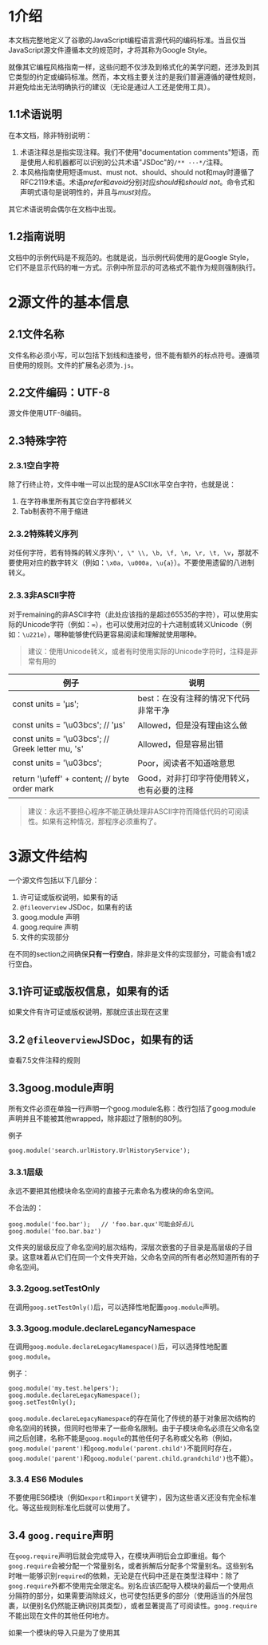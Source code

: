 # 1介绍

本文档完整地定义了谷歌的JavaScript编程语言源代码的编码标准。当且仅当JavaScript源文件遵循本文的规范时，才将其称为Google Style。

就像其它编程风格指南一样，这些问题不仅涉及到格式化的美学问题，还涉及到其它类型的约定或编码标准。然而，本文档主要关注的是我们普遍遵循的硬性规则，并避免给出无法明确执行的建议（无论是通过人工还是使用工具）。

## 1.1术语说明

在本文档，除非特别说明：

1. 术语注释总是指实现注释。我们不使用"documentation comments"短语，而是使用人和机器都可以识别的公共术语"JSDoc"的`/** ···*/`注释。
2. 本风格指南使用短语must、must not、should、should not和may时遵循了RFC2119术语。术语*prefer*和*avoid*分别对应*should*和*should not*。命令式和声明式语句是说明性的，并且与*must*对应。

其它术语说明会偶尔在文档中出现。

## 1.2指南说明

文档中的示例代码是不规范的。也就是说，当示例代码使用的是Google Style，它们不是显示代码的唯一方式。示例中所显示的可选格式不能作为规则强制执行。

# 2源文件的基本信息

## 2.1文件名称

文件名称必须小写，可以包括下划线和连接号，但不能有额外的标点符号。遵循项目使用的规则。文件的扩展名必须为`.js`。

## 2.2文件编码：UTF-8

源文件使用UTF-8编码。

## 2.3特殊字符
### 2.3.1空白字符

除了行终止符，文件中唯一可以出现的是ASCII水平空白字符，也就是说：
1. 在字符串里所有其它空白字符都转义
2. Tab制表符不用于缩进

### 2.3.2特殊转义序列
对任何字符，若有特殊的转义序列`\', \" \\, \b, \f, \n, \r, \t, \v`，那就不要使用对应的数字转义（例如：`\x0a, \u000a, \u{a}`）。不要使用遗留的八进制转义。

### 2.3.3非ASCII字符

对于remaining的非ASCII字符（此处应该指的是超过65535的字符），可以使用实际的Unicode字符（例如：`∞`），也可以使用对应的十六进制或转义Unicode（例如：`\u221e`），哪种能够使代码更容易阅读和理解就使用哪种。

> 建议：使用Unicode转义，或者有时使用实际的Unicode字符时，注释是非常有用的

例子 | 说明
-- | --
const units = 'μs'; | best：在没有注释的情况下代码非常干净
const units = '\u03bcs'; // 'μs' | Allowed，但是没有理由这么做
const units = '\u03bcs'; // Greek letter mu, 's' | Allowed，但是容易出错
const units = '\u03bcs'; | Poor，阅读者不知道啥意思
return '\ufeff' + content; // byte order mark | Good，对非打印字符使用转义，也有必要的注释

> 建议：永远不要担心程序不能正确处理非ASCII字符而降低代码的可阅读性。如果有这种情况，那程序必须重构了。


# 3源文件结构

一个源文件包括以下几部分：
1. 许可证或版权说明，如果有的话
2. `@fileoverview` JSDoc，如果有的话
3. goog.module 声明
4. goog.require 声明
5. 文件的实现部分
  
在不同的section之间确保**只有一行空白**，除非是文件的实现部分，可能会有1或2行空白。

## 3.1许可证或版权信息，如果有的话

如果文件有许可证或版权说明，那就应该出现在这里

## 3.2 `@fileoverview`JSDoc，如果有的话

查看7.5文件注释的规则

## 3.3goog.module声明

所有文件必须在单独一行声明一个goog.module名称：改行包括了goog.module声明并且不能被其他wrapped，除非超过了限制的80列。

例子
```
goog.module('search.urlHistory.UrlHistoryService');
```

### 3.3.1层级

永远不要把其他模块命名空间的直接子元素命名为模块的命名空间。

不合法的：
```
goog.module('foo.bar');   // 'foo.bar.qux'可能会好点儿
goog.module('foo.bar.baz')
```
文件夹的层级反应了命名空间的层次结构，深层次嵌套的子目录是高层级的子目录。这意味着从它们在同一个文件夹开始，父命名空间的所有者必然知道所有的子命名空间。

### 3.3.2goog.setTestOnly

在调用`goog.setTestOnly()`后，可以选择性地配置`goog.module`声明。

### 3.3.3goog.module.declareLegancyNamespace

在调用`goog.module.declareLegacyNamespace()`后，可以选择性地配置`goog.module`。

例子：
```
goog.module('my.test.helpers');
goog.module.declareLegacyNamespace();
goog.setTestOnly();
```
`goog.module.declareLegacyNamespace`的存在简化了传统的基于对象层次结构的命名空间的转换，但同时也带来了一些命名限制。由于子模块命名必须在父命名空间之后创建，名称不能是`goog.mogule`的其他任何子名称或父名称（例如，`goog.module('parent')`和`goog.module('parent.child')`不能同时存在，`goog.module('parent')`和`goog.module('parent.child.grandchild')`也不能）。

### 3.3.4 ES6 Modules

不要使用ES6模块（例如`export`和`import`关键字），因为这些语义还没有完全标准化。等这些规则标准化后就可以使用了。

## 3.4 `goog.require`声明

在`goog.require`声明后就会完成导入，在模块声明后会立即重组。每个`goog.require`会被分配一个常量别名，或者拆解后分配多个常量别名。这些别名时唯一能够识别`required`的依赖，无论是在代码中还是在类型注释中：除了`goog.require`外都不使用完全限定名。别名应该匹配导入模块的最后一个使用点分隔符的部分，如果需要消除歧义，也可使包括更多的部分（使用适当的外层包裹，以便别名仍然能正确识别其类型），或者显著提高了可阅读性。`goog.require`不能出现在文件的其他任何地方。

如果一个模块的导入只是为了使用其